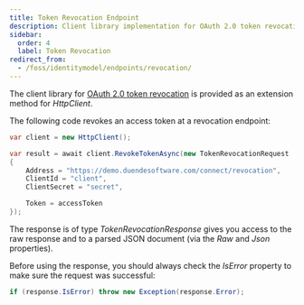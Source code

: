 ```yaml
---
title: Token Revocation Endpoint
description: Client library implementation for OAuth 2.0 token revocation endpoint using HttpClient extension methods
sidebar:
  order: 4
  label: Token Revocation
redirect_from:
  - /foss/identitymodel/endpoints/revocation/
---
```


The client library for [OAuth 2.0 token
revocation](https://tools.ietf.org/html/rfc7009) is provided as an
extension method for *HttpClient*.

The following code revokes an access token at a revocation
endpoint:

```csharp
var client = new HttpClient();

var result = await client.RevokeTokenAsync(new TokenRevocationRequest
{
    Address = "https://demo.duendesoftware.com/connect/revocation",
    ClientId = "client",
    ClientSecret = "secret",

    Token = accessToken
});
```

The response is of type *TokenRevocationResponse* gives you access to
the raw response and to a parsed JSON document (via the *Raw*
and *Json* properties).

Before using the response, you should always check the *IsError*
property to make sure the request was successful:

```csharp
if (response.IsError) throw new Exception(response.Error);
```
